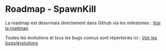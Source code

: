 Roadmap - SpawnKill
=====================

La roadmap est désormais directement dans Github via les milestones : [Voir la roadmap](https://github.com/dorian-marchal/spawnkill/milestones)

Toutes les évolutions et tous les bugs connus sont répertoriés ici : [Voir les bugs/évolutions](https://github.com/dorian-marchal/spawnkill/issues)